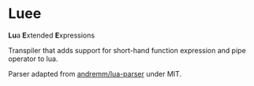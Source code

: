 # Luee

**Lu**a **E**xtended **E**xpressions

Transpiler that adds support for short-hand function expression and pipe
operator to lua.

Parser adapted from [andremm/lua-parser](https://github.com/andremm/lua-parser)
under MIT.
